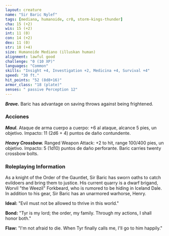 ```yaml
---
layout: creature
name: "Sir Baric Nylef"
tags: [mediana, humanoide, cr0, storm-kings-thunder]
cha: 15 (+2)
wis: 15 (+2)
int: 11 (0)
con: 14 (+2)
dex: 11 (0)
str: 18 (+4)
size: Humanoide Mediano (illuskan human)
alignment: lawful good
challenge: "0 (10 XP)"
languages: "Common"
skills: "Insight +4, Investigation +2, Medicina +4, Survival +4"
speed: "30 ft."
hit_points: "52 (8d8+16)"
armor_class: "18 (plate)"
senses: " passive Perception 12"
---
```


***Brave.*** Baric has advantage on saving throws against being frightened.

### Acciones

***Maul.*** Ataque de arma cuerpo a cuerpo: +6 al ataque, alcance 5 pies, un objetivo. Impacto: 11 (2d6 + 4) puntos de daño contundente.

***Heavy Crossbow.*** Ranged Weapon Attack: +2 to hit, range 100/400 pies, un objetivo. Impacto: 5 (1d10) puntos de daño perforante. Baric carries twenty crossbow bolts.

### Roleplaying Information

As a knight of the Order of the Gauntlet, Sir Baric has sworn oaths to catch evildoers and bring them to justice. His current quarry is a dwarf brigand, Worvil "the Weezil" Forkbeard, who is rumored to be hiding in Iceland Dale. In addition to his gear, Sir Baric has an unarmored warhorse, Henry.

**Ideal:** "Evil must not be allowed to thrive in this world."

**Bond:** "Tyr is my lord; the order, my family. Through my actions, I shall honor both."

**Flaw:** "I'm not afraid to die. When Tyr finally calls me, I'll go to him happily."